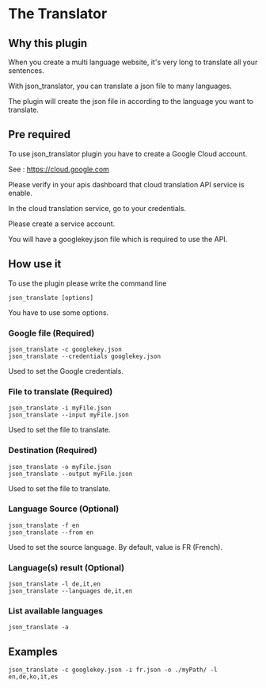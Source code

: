 # The Translator

## Why this plugin

When you create a multi language website, it's very long to translate all your sentences.

With json_translator, you can translate a json file to many languages.

The plugin will create the json file in according to the language you want to translate.

## Pre required

To use json_translator plugin you have to create a Google Cloud account.

See : https://cloud.google.com

Please verify in your apis dashboard that cloud translation API service is enable.

In the cloud translation service, go to your credentials.

Please create a service account.

You will have a googlekey.json file which is required to use the API.

## How use it

To use the plugin please write the command line 

    json_translate [options]

You have to use some options.

### Google file (Required)

    json_translate -c googlekey.json
    json_translate --credentials googlekey.json

Used to set the Google credentials.

### File to translate (Required)

    json_translate -i myFile.json
    json_translate --input myFile.json

Used to set the file to translate.

### Destination (Required)

    json_translate -o myFile.json
    json_translate --output myFile.json

Used to set the file to translate.

### Language Source (Optional)

    json_translate -f en
    json_translate --from en

Used to set the source language. By default, value is FR (French).

### Language(s) result (Optional)

    json_translate -l de,it,en
    json_translate --languages de,it,en

### List available languages

    json_translate -a

## Examples

    json_translate -c googlekey.json -i fr.json -o ./myPath/ -l en,de,ko,it,es